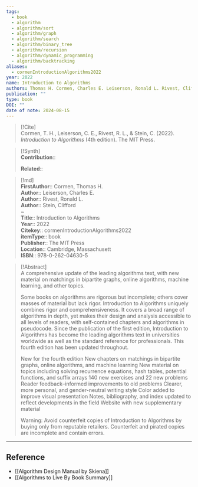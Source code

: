 ```yaml
---
tags:
  - book
  - algorithm
  - algorithm/sort
  - algorithm/graph
  - algorithm/search
  - algorithm/binary_tree
  - algorithm/recursion
  - algorithm/dynamic_programming
  - algorithm/backtracking
aliases:
  - cormenIntroductionAlgorithms2022
year: 2022
name: Introduction to Algorithms
authors: Thomas H. Cormen, Charles E. Leiserson, Ronald L. Rivest, Clifford Stein
publication: ""
type: book
DOI: ""
date of note: 2024-08-15
---
```


> [!Cite]  
> Cormen, T. H., Leiserson, C. E., Rivest, R. L., & Stein, C. (2022). _Introduction to Algorithms_ (4th edition). The MIT Press.

>[!Synth]  
>**Contribution**::  
>  
>**Related**::   
>  
  
>[!md]  
> **FirstAuthor**:: Cormen, Thomas H.  
> **Author**:: Leiserson, Charles E.  
> **Author**:: Rivest, Ronald L.  
> **Author**:: Stein, Clifford  
~  
> **Title**:: Introduction to Algorithms  
> **Year**:: 2022  
> **Citekey**:: cormenIntroductionAlgorithms2022  
> **itemType**:: book  
> **Publisher**:: The MIT Press  
> **Location**:: Cambridge, Massachusett  
> **ISBN**:: 978-0-262-04630-5  

> [!Abstract]  
> A comprehensive update of the leading algorithms text, with new material on matchings in bipartite graphs, online algorithms, machine learning, and other topics.
>
> Some books on algorithms are rigorous but incomplete; others cover masses of material but lack rigor. Introduction to Algorithms uniquely combines rigor and comprehensiveness. It covers a broad range of algorithms in depth, yet makes their design and analysis accessible to all levels of readers, with self-contained chapters and algorithms in pseudocode. Since the publication of the first edition, Introduction to Algorithms has become the leading algorithms text in universities worldwide as well as the standard reference for professionals. This fourth edition has been updated throughout.
> 
> New for the fourth edition
> New chapters on matchings in bipartite graphs, online algorithms, and machine learning
> New material on topics including solving recurrence equations, hash tables, potential functions, and suffix arrays
> 140 new exercises and 22 new problems
> Reader feedback–informed improvements to old problems
> Clearer, more personal, and gender-neutral writing style
> Color added to improve visual presentation
> Notes, bibliography, and index updated to reflect developments in the field
> Website with new supplementary material
> 
> Warning: Avoid counterfeit copies of Introduction to Algorithms by buying only from reputable retailers. Counterfeit and pirated copies are incomplete and contain errors.  


-----
## Reference
  
- [[Algorithm Design Manual by Skiena]]
- [[Algorithms to Live By Book Summary]]